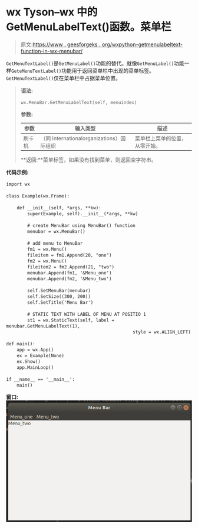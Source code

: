 # wx Tyson–wx 中的 GetMenuLabelText()函数。菜单栏

> 原文:[https://www . geesforgeks . org/wxpython-getmenulabeltext-function-in-wx-menubar/](https://www.geeksforgeeks.org/wxpython-getmenulabeltext-function-in-wx-menubar/)

`GetMenuTextLabel()`是`GetMenuLabel()`功能的替代。就像`GetMenuLabel()`功能一样`GeteMenuTextLabel()`功能用于返回菜单栏中出现的菜单标签。`GetMenuTextLabel()`仅在菜单栏中占据菜单位置。

> **语法:**
> 
> ```
> wx.MenuBar.GetMenuLabelText(self, menuindex)
> 
> ```
> 
> **参数:**
> 
> | 参数 | 输入类型 | 描述 |
> | --- | --- | --- |
> | 刷卡机 | （同 Internationalorganizations）国际组织 | 菜单栏上菜单的位置，从零开始。 |
> 
> **返回:**菜单标签，如果没有找到菜单，则返回空字符串。

**代码示例:**

```
import wx

class Example(wx.Frame):

    def __init__(self, *args, **kw):
        super(Example, self).__init__(*args, **kw)

        # create MenuBar using MenuBar() function
        menubar = wx.MenuBar()

        # add menu to MenuBar
        fm1 = wx.Menu()
        fileitem = fm1.Append(20, "one")
        fm2 = wx.Menu()
        fileitem2 = fm2.Append(21, "two")
        menubar.Append(fm1, '&Menu_one')
        menubar.Append(fm2, '&Menu_two')

        self.SetMenuBar(menubar)
        self.SetSize((300, 200))
        self.SetTitle('Menu Bar')

        # STATIC TEXT WITH LABEL OF MENU AT POSITIO 1
        st1 = wx.StaticText(self, label = menubar.GetMenuLabelText(1), 
                                                style = wx.ALIGN_LEFT)

def main():
    app = wx.App()
    ex = Example(None)
    ex.Show()
    app.MainLoop()

if __name__ == '__main__':
    main()
```

**窗口:**
![](img/42272fa5653f9f9cd70e649c02d25726.png)